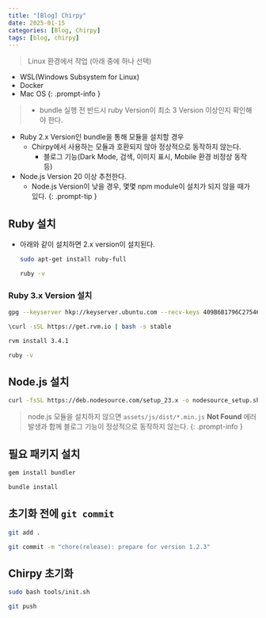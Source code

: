 ```yaml
---
title: "[Blog] Chirpy"
date: 2025-01-15
categories: [Blog, Chirpy]
tags: [blog, chirpy]
---
```


> Linux 환경에서 작업 (아래 중에 하나 선택)
- WSL(Windows Subsystem for Linux)
- Docker
- Mac OS
{: .prompt-info }


> - bundle 실행 전 반드시 ruby Version이 최소 3 Version 이상인지 확인해야 한다.
  - Ruby 2.x Version인 bundle을 통해 모듈을 설치할 경우
    - Chirpy에서 사용하는 모듈과 호환되지 않아 정상적으로 동작하지 않는다.
      - 블로그 기능(Dark Mode, 검색, 이미지 표시, Mobile 환경 비정상 동작 등)
- Node.js Version 20 이상 추천한다.
  - Node.js Version이 낮을 경우, 몇몇 npm module이 설치가 되지 않을 때가 있다.
{: .prompt-tip }


## Ruby 설치

- 아래와 같이 설치하면 2.x version이 설치된다.

  ```bash
  sudo apt-get install ruby-full
  ```

  ```bash
  ruby -v
  ```

### Ruby 3.x Version 설치

```bash
gpg --keyserver hkp://keyserver.ubuntu.com --recv-keys 409B6B1796C275462A1703113804BB82D39DC0E3 7D2BAF1CF37B13E2069D6956105BD0E739499BDB
```

```bash
\curl -sSL https://get.rvm.io | bash -s stable
```

```bash
rvm install 3.4.1
```

```bash
ruby -v
```

## Node.js 설치

```bash
curl -fsSL https://deb.nodesource.com/setup_23.x -o nodesource_setup.sh
```

> node.js 모듈을 설치하지 않으면 `assets/js/dist/*.min.js` **Not Found** 에러 발생과 함께 블로그 기능이 정상적으로 동작하지 않는다.
{: .prompt-info }

## 필요 패키지 설치

```bash
gem install bundler
```

```bash
bundle install
```

## 초기화 전에 `git commit`

```bash
git add .
```

```bash
git commit -m "chore(release): prepare for version 1.2.3"
```

## Chirpy 초기화

```bash
sudo bash tools/init.sh
```

```bash
git push
```